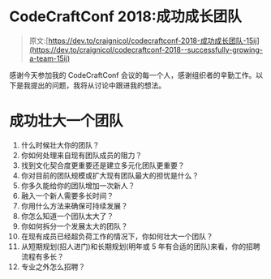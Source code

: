 # CodeCraftConf 2018:成功成长团队

> 原文:[https://dev.to/craignicol/codecraftconf-2018-成功成长团队-15ij](https://dev.to/craignicol/codecraftconf-2018--successfully-growing-a-team-15ij)

感谢今天参加我的 CodeCraftConf 会议的每一个人，感谢组织者的辛勤工作。以下是我提出的问题，我将从讨论中跟进我的想法。

# [](#successfully-growing-a-team)成功壮大一个团队

1.  什么时候壮大你的团队？
2.  你如何处理来自现有团队成员的阻力？
3.  找到文化契合度更重要还是建立多元化团队更重要？
4.  你对目前的团队规模或扩大现有团队最大的担忧是什么？
5.  你多久能给你的团队增加一次新人？
6.  融入一个新人需要多长时间？
7.  你用什么方法来确保可持续发展？
8.  你怎么知道一个团队太大了？
9.  你如何拆分一个发展太大的团队？
10.  在现有成员已经超负荷工作的情况下，你如何壮大一个团队？
11.  从短期规划(招人进门)和长期规划(明年或 5 年有合适的团队)来看，你的招聘流程有多长？
12.  专业之外怎么招聘？